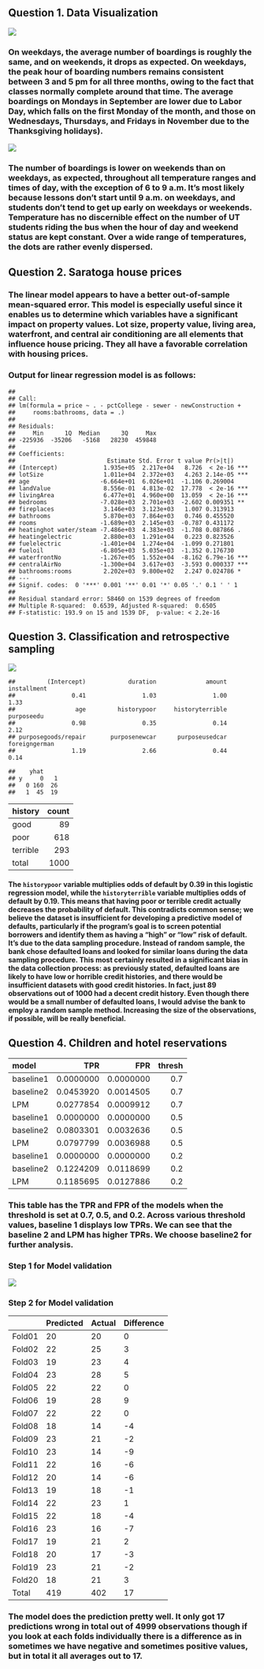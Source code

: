 ## Question 1. Data Visualization

![](HW2_RM_files/figure-markdown_strict/unnamed-chunk-3-1.png)

### On weekdays, the average number of boardings is roughly the same, and on weekends, it drops as expected. On weekdays, the peak hour of boarding numbers remains consistent between 3 and 5 pm for all three months, owing to the fact that classes normally complete around that time. The average boardings on Mondays in September are lower due to Labor Day, which falls on the first Monday of the month, and those on Wednesdays, Thursdays, and Fridays in November due to the Thanksgiving holidays).

![](HW2_RM_files/figure-markdown_strict/unnamed-chunk-5-1.png)

### The number of boardings is lower on weekends than on weekdays, as expected, throughout all temperature ranges and times of day, with the exception of 6 to 9 a.m. It’s most likely because lessons don’t start until 9 a.m. on weekdays, and students don’t tend to get up early on weekdays or weekends. Temperature has no discernible effect on the number of UT students riding the bus when the hour of day and weekend status are kept constant. Over a wide range of temperatures, the dots are rather evenly dispersed.

## Question 2. Saratoga house prices

### The linear model appears to have a better out-of-sample mean-squared error. This model is especially useful since it enables us to determine which variables have a significant impact on property values. Lot size, property value, living area, waterfront, and central air conditioning are all elements that influence house pricing. They all have a favorable correlation with housing prices.

### Output for linear regression model is as follows:

    ## 
    ## Call:
    ## lm(formula = price ~ . - pctCollege - sewer - newConstruction + 
    ##     rooms:bathrooms, data = .)
    ## 
    ## Residuals:
    ##     Min      1Q  Median      3Q     Max 
    ## -225936  -35206   -5168   28230  459848 
    ## 
    ## Coefficients:
    ##                          Estimate Std. Error t value Pr(>|t|)    
    ## (Intercept)             1.935e+05  2.217e+04   8.726  < 2e-16 ***
    ## lotSize                 1.011e+04  2.372e+03   4.263 2.14e-05 ***
    ## age                    -6.664e+01  6.026e+01  -1.106 0.269004    
    ## landValue               8.556e-01  4.813e-02  17.778  < 2e-16 ***
    ## livingArea              6.477e+01  4.960e+00  13.059  < 2e-16 ***
    ## bedrooms               -7.028e+03  2.701e+03  -2.602 0.009351 ** 
    ## fireplaces              3.146e+03  3.123e+03   1.007 0.313913    
    ## bathrooms               5.870e+03  7.864e+03   0.746 0.455520    
    ## rooms                  -1.689e+03  2.145e+03  -0.787 0.431172    
    ## heatinghot water/steam -7.486e+03  4.383e+03  -1.708 0.087866 .  
    ## heatingelectric         2.880e+03  1.291e+04   0.223 0.823526    
    ## fuelelectric           -1.401e+04  1.274e+04  -1.099 0.271801    
    ## fueloil                -6.805e+03  5.035e+03  -1.352 0.176730    
    ## waterfrontNo           -1.267e+05  1.552e+04  -8.162 6.79e-16 ***
    ## centralAirNo           -1.300e+04  3.617e+03  -3.593 0.000337 ***
    ## bathrooms:rooms         2.202e+03  9.800e+02   2.247 0.024786 *  
    ## ---
    ## Signif. codes:  0 '***' 0.001 '**' 0.01 '*' 0.05 '.' 0.1 ' ' 1
    ## 
    ## Residual standard error: 58460 on 1539 degrees of freedom
    ## Multiple R-squared:  0.6539, Adjusted R-squared:  0.6505 
    ## F-statistic: 193.9 on 15 and 1539 DF,  p-value: < 2.2e-16

## Question 3. Classification and retrospective sampling

![](HW2_RM_files/figure-markdown_strict/unnamed-chunk-11-1.png)

    ##         (Intercept)            duration              amount         installment 
    ##                0.41                1.03                1.00                1.33 
    ##                 age         historypoor     historyterrible          purposeedu 
    ##                0.98                0.35                0.14                2.12 
    ## purposegoods/repair       purposenewcar      purposeusedcar       foreigngerman 
    ##                1.19                2.66                0.44                0.14

    ##    yhat
    ## y     0   1
    ##   0 160  26
    ##   1  45  19

<table>
<thead>
<tr class="header">
<th style="text-align: left;">history</th>
<th style="text-align: right;">count</th>
</tr>
</thead>
<tbody>
<tr class="odd">
<td style="text-align: left;">good</td>
<td style="text-align: right;">89</td>
</tr>
<tr class="even">
<td style="text-align: left;">poor</td>
<td style="text-align: right;">618</td>
</tr>
<tr class="odd">
<td style="text-align: left;">terrible</td>
<td style="text-align: right;">293</td>
</tr>
<tr class="even">
<td style="text-align: left;">total</td>
<td style="text-align: right;">1000</td>
</tr>
</tbody>
</table>

#### The `historypoor` variable multiplies odds of default by 0.39 in this logistic regression model, while the `historyterrible` variable multiplies odds of default by 0.19. This means that having poor or terrible credit actually decreases the probability of default. This contradicts common sense; we believe the dataset is insufficient for developing a predictive model of defaults, particularly if the program’s goal is to screen potential borrowers and identify them as having a “high” or “low” risk of default. It’s due to the data sampling procedure. Instead of random sample, the bank chose defaulted loans and looked for similar loans during the data sampling procedure. This most certainly resulted in a significant bias in the data collection process: as previously stated, defaulted loans are likely to have low or horrible credit histories, and there would be insufficient datasets with good credit histories. In fact, just 89 observations out of 1000 had a decent credit history. Even though there would be a small number of defaulted loans, I would advise the bank to employ a random sample method. Increasing the size of the observations, if possible, will be really beneficial.

## Question 4. Children and hotel reservations

<table>
<thead>
<tr class="header">
<th style="text-align: left;">model</th>
<th style="text-align: right;">TPR</th>
<th style="text-align: right;">FPR</th>
<th style="text-align: right;">thresh</th>
</tr>
</thead>
<tbody>
<tr class="odd">
<td style="text-align: left;">baseline1</td>
<td style="text-align: right;">0.0000000</td>
<td style="text-align: right;">0.0000000</td>
<td style="text-align: right;">0.7</td>
</tr>
<tr class="even">
<td style="text-align: left;">baseline2</td>
<td style="text-align: right;">0.0453920</td>
<td style="text-align: right;">0.0014505</td>
<td style="text-align: right;">0.7</td>
</tr>
<tr class="odd">
<td style="text-align: left;">LPM</td>
<td style="text-align: right;">0.0277854</td>
<td style="text-align: right;">0.0009912</td>
<td style="text-align: right;">0.7</td>
</tr>
<tr class="even">
<td style="text-align: left;">baseline1</td>
<td style="text-align: right;">0.0000000</td>
<td style="text-align: right;">0.0000000</td>
<td style="text-align: right;">0.5</td>
</tr>
<tr class="odd">
<td style="text-align: left;">baseline2</td>
<td style="text-align: right;">0.0803301</td>
<td style="text-align: right;">0.0032636</td>
<td style="text-align: right;">0.5</td>
</tr>
<tr class="even">
<td style="text-align: left;">LPM</td>
<td style="text-align: right;">0.0797799</td>
<td style="text-align: right;">0.0036988</td>
<td style="text-align: right;">0.5</td>
</tr>
<tr class="odd">
<td style="text-align: left;">baseline1</td>
<td style="text-align: right;">0.0000000</td>
<td style="text-align: right;">0.0000000</td>
<td style="text-align: right;">0.2</td>
</tr>
<tr class="even">
<td style="text-align: left;">baseline2</td>
<td style="text-align: right;">0.1224209</td>
<td style="text-align: right;">0.0118699</td>
<td style="text-align: right;">0.2</td>
</tr>
<tr class="odd">
<td style="text-align: left;">LPM</td>
<td style="text-align: right;">0.1185695</td>
<td style="text-align: right;">0.0127886</td>
<td style="text-align: right;">0.2</td>
</tr>
</tbody>
</table>

### This table has the TPR and FPR of the models when the threshold is set at 0.7, 0.5, and 0.2. Across various threshold values, baseline 1 displays low TPRs. We can see that the baseline 2 and LPM has higher TPRs. We choose baseline2 for further analysis.

### Step 1 for Model validation

![](HW2_RM_files/figure-markdown_strict/unnamed-chunk-20-1.png)

### Step 2 for Model validation

<table>
<thead>
<tr class="header">
<th style="text-align: left;"></th>
<th style="text-align: left;">Predicted</th>
<th style="text-align: left;">Actual</th>
<th style="text-align: left;">Difference</th>
</tr>
</thead>
<tbody>
<tr class="odd">
<td style="text-align: left;">Fold01</td>
<td style="text-align: left;">20</td>
<td style="text-align: left;">20</td>
<td style="text-align: left;">0</td>
</tr>
<tr class="even">
<td style="text-align: left;">Fold02</td>
<td style="text-align: left;">22</td>
<td style="text-align: left;">25</td>
<td style="text-align: left;">3</td>
</tr>
<tr class="odd">
<td style="text-align: left;">Fold03</td>
<td style="text-align: left;">19</td>
<td style="text-align: left;">23</td>
<td style="text-align: left;">4</td>
</tr>
<tr class="even">
<td style="text-align: left;">Fold04</td>
<td style="text-align: left;">23</td>
<td style="text-align: left;">28</td>
<td style="text-align: left;">5</td>
</tr>
<tr class="odd">
<td style="text-align: left;">Fold05</td>
<td style="text-align: left;">22</td>
<td style="text-align: left;">22</td>
<td style="text-align: left;">0</td>
</tr>
<tr class="even">
<td style="text-align: left;">Fold06</td>
<td style="text-align: left;">19</td>
<td style="text-align: left;">28</td>
<td style="text-align: left;">9</td>
</tr>
<tr class="odd">
<td style="text-align: left;">Fold07</td>
<td style="text-align: left;">22</td>
<td style="text-align: left;">22</td>
<td style="text-align: left;">0</td>
</tr>
<tr class="even">
<td style="text-align: left;">Fold08</td>
<td style="text-align: left;">18</td>
<td style="text-align: left;">14</td>
<td style="text-align: left;">-4</td>
</tr>
<tr class="odd">
<td style="text-align: left;">Fold09</td>
<td style="text-align: left;">23</td>
<td style="text-align: left;">21</td>
<td style="text-align: left;">-2</td>
</tr>
<tr class="even">
<td style="text-align: left;">Fold10</td>
<td style="text-align: left;">23</td>
<td style="text-align: left;">14</td>
<td style="text-align: left;">-9</td>
</tr>
<tr class="odd">
<td style="text-align: left;">Fold11</td>
<td style="text-align: left;">22</td>
<td style="text-align: left;">16</td>
<td style="text-align: left;">-6</td>
</tr>
<tr class="even">
<td style="text-align: left;">Fold12</td>
<td style="text-align: left;">20</td>
<td style="text-align: left;">14</td>
<td style="text-align: left;">-6</td>
</tr>
<tr class="odd">
<td style="text-align: left;">Fold13</td>
<td style="text-align: left;">19</td>
<td style="text-align: left;">18</td>
<td style="text-align: left;">-1</td>
</tr>
<tr class="even">
<td style="text-align: left;">Fold14</td>
<td style="text-align: left;">22</td>
<td style="text-align: left;">23</td>
<td style="text-align: left;">1</td>
</tr>
<tr class="odd">
<td style="text-align: left;">Fold15</td>
<td style="text-align: left;">22</td>
<td style="text-align: left;">18</td>
<td style="text-align: left;">-4</td>
</tr>
<tr class="even">
<td style="text-align: left;">Fold16</td>
<td style="text-align: left;">23</td>
<td style="text-align: left;">16</td>
<td style="text-align: left;">-7</td>
</tr>
<tr class="odd">
<td style="text-align: left;">Fold17</td>
<td style="text-align: left;">19</td>
<td style="text-align: left;">21</td>
<td style="text-align: left;">2</td>
</tr>
<tr class="even">
<td style="text-align: left;">Fold18</td>
<td style="text-align: left;">20</td>
<td style="text-align: left;">17</td>
<td style="text-align: left;">-3</td>
</tr>
<tr class="odd">
<td style="text-align: left;">Fold19</td>
<td style="text-align: left;">23</td>
<td style="text-align: left;">21</td>
<td style="text-align: left;">-2</td>
</tr>
<tr class="even">
<td style="text-align: left;">Fold20</td>
<td style="text-align: left;">18</td>
<td style="text-align: left;">21</td>
<td style="text-align: left;">3</td>
</tr>
<tr class="odd">
<td style="text-align: left;">Total</td>
<td style="text-align: left;">419</td>
<td style="text-align: left;">402</td>
<td style="text-align: left;">17</td>
</tr>
</tbody>
</table>

### The model does the prediction pretty well. It only got 17 predictions wrong in total out of 4999 observations though if you look at each folds individually there is a difference as in sometimes we have negative and sometimes positive values, but in total it all averages out to 17.
